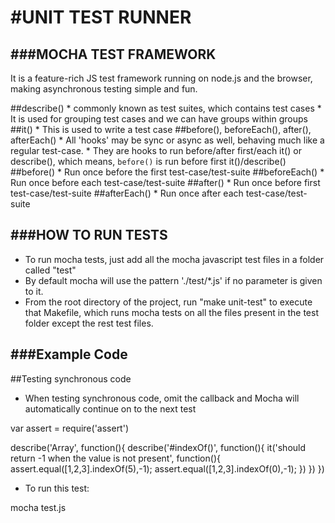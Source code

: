 #UNIT TEST RUNNER
=================

###MOCHA TEST FRAMEWORK
----------------------
  It is a feature-rich JS test framework running on node.js and the browser, making asynchronous testing simple and fun.

##describe()
    * commonly known as test suites, which contains test cases
    * It is used for grouping test cases and we can have groups within groups
##it()
    * This is used to write a test case
##before(), beforeEach(), after(), afterEach()
    * All 'hooks' may be sync or async as well, behaving much like a regular test-case.
    * They are hooks to run before/after first/each it() or describe(), which means, `before()` is run before first it()/describe()
##before()
    * Run once before the first test-case/test-suite
##beforeEach()
    * Run once before each test-case/test-suite
##after()
    * Run once before first test-case/test-suite
##afterEach()
    * Run once after each test-case/test-suite

###HOW TO RUN TESTS
----------------
* To run mocha tests, just add all the mocha javascript test files in a folder called "test"
* By default mocha will use the pattern './test/*.js' if no parameter is given to it.
* From the root directory of the project, run "make unit-test" to execute that Makefile, which runs mocha tests on all the files present in the test folder except the rest test files.

###Example Code
-------------
##Testing synchronous code
  + When testing synchronous code, omit the callback and Mocha will automatically continue on to the next test

  var assert = require('assert')
  
  describe('Array', function(){
    describe('#indexOf()', function(){
      it('should return -1 when the value is not present', function(){
        assert.equal([1,2,3].indexOf(5),-1);
        assert.equal([1,2,3].indexOf(0),-1);
      })
    })
  })

  + To run this test: 

  mocha test.js
